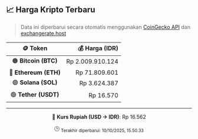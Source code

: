 

<!-- HARGA_KRIPTO -->
## 📈 Harga Kripto Terbaru

> Data ini diperbarui secara otomatis menggunakan [CoinGecko API](https://www.coingecko.com/) dan [exchangerate.host](https://exchangerate.host/)

<div align="center">

| 🪙 Token | 💰 Harga (IDR) |
|:------:|---------------:|
| 🟠 **Bitcoin (BTC)**   | Rp 2.009.910.124 |
| 🔵 **Ethereum (ETH)**  | Rp 71.809.601 |
| 🟣 **Solana (SOL)**    | Rp 3.624.387 |
| 🟢 **Tether (USDT)**   | Rp 16.570 |

---

💱 **Kurs Rupiah (USD → IDR)**: Rp 16.562

🕒 <sub>Terakhir diperbarui: 10/10/2025, 15.50.33</sub>

</div>
<!-- /HARGA_KRIPTO -->